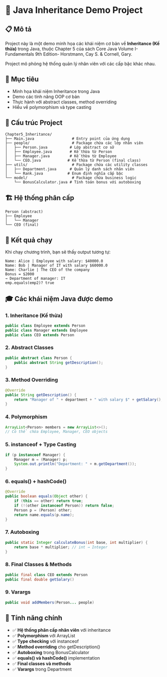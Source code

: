 # 🏢 Java Inheritance Demo Project

## 📋 Mô tả

Project này là một demo minh họa các khái niệm cơ bản về **Inheritance (Kế thừa)** trong Java, thuộc Chapter 5 của sách Core Java Volume I- Fundamentals 9th Edition- Horstmann, Cay S. & Cornell, Gary.

Project mô phỏng hệ thống quản lý nhân viên với các cấp bậc khác nhau.

## 🎯 Mục tiêu

- Minh họa khái niệm Inheritance trong Java
- Demo các tính năng OOP cơ bản
- Thực hành với abstract classes, method overriding
- Hiểu về polymorphism và type casting

## 📁 Cấu trúc Project

```
Chapter5_Inheritance/
├── Main.java                 # Entry point của ứng dụng
├── people/                   # Package chứa các lớp nhân viên
│   ├── Person.java          # Lớp abstract cơ sở
│   ├── Employee.java        # Kế thừa từ Person
│   ├── Manager.java         # Kế thừa từ Employee
│   └── CEO.java            # Kế thừa từ Person (final class)
├── utils/                    # Package chứa các utility classes
│   ├── Department.java      # Quản lý danh sách nhân viên
│   └── Rank.java           # Enum định nghĩa cấp bậc
└── model/                    # Package chứa business logic
    └── BonusCalculator.java # Tính toán bonus với autoboxing
```

## 🏗️ Hệ thống phân cấp

```
Person (abstract)
├── Employee
│   └── Manager
└── CEO (final)
```

## 📝 Kết quả chạy

Khi chạy chương trình, bạn sẽ thấy output tương tự:

```
Name: Alice | Employee with salary: $40000.0
Name: Bob | Manager of IT with salary $60000.0
Name: Charlie | The CEO of the company
Bonus = $2000
→ Department of manager: IT
emp.equals(emp2)? true
```

## 🎓 Các khái niệm Java được demo

### 1. **Inheritance (Kế thừa)**

```java
public class Employee extends Person
public class Manager extends Employee
public class CEO extends Person
```

### 2. **Abstract Classes**

```java
public abstract class Person {
    public abstract String getDescription();
}
```

### 3. **Method Overriding**

```java
@Override
public String getDescription() {
    return "Manager of " + department + " with salary $" + getSalary();
}
```

### 4. **Polymorphism**

```java
ArrayList<Person> members = new ArrayList<>();
// Có thể chứa Employee, Manager, CEO objects
```

### 5. **instanceof + Type Casting**

```java
if (p instanceof Manager) {
    Manager m = (Manager) p;
    System.out.println("Department: " + m.getDepartment());
}
```

### 6. **equals() + hashCode()**

```java
@Override
public boolean equals(Object other) {
    if (this == other) return true;
    if (!(other instanceof Person)) return false;
    Person p = (Person) other;
    return name.equals(p.name);
}
```

### 7. **Autoboxing**

```java
public static Integer calculateBonus(int base, int multiplier) {
    return base * multiplier; // int → Integer
}
```

### 8. **Final Classes & Methods**

```java
public final class CEO extends Person
public final double getSalary()
```

### 9. **Varargs**

```java
public void addMembers(Person... people)
```

## 🔧 Tính năng chính

- ✅ **Hệ thống phân cấp nhân viên** với inheritance
- ✅ **Polymorphism** với ArrayList<Person>
- ✅ **Type checking** với instanceof
- ✅ **Method overriding** cho getDescription()
- ✅ **Autoboxing** trong BonusCalculator
- ✅ **equals() và hashCode()** implementation
- ✅ **Final classes và methods**
- ✅ **Varargs** trong Department
